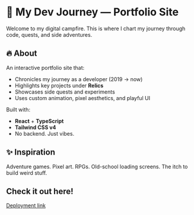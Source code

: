 # 🧭 My Dev Journey — Portfolio Site

Welcome to my digital campfire. This is where I chart my journey through code, quests, and side adventures.

## 🔥 About

An interactive portfolio site that:
- Chronicles my journey as a developer (2019 → now)
- Highlights key projects under **Relics**
- Showcases side quests and experiments
- Uses custom animation, pixel aesthetics, and playful UI

Built with:
- **React** + **TypeScript**
- **Tailwind CSS v4**
- No backend. Just vibes.

## ✨ Inspiration
Adventure games. Pixel art. RPGs. Old-school loading screens. The itch to build weird stuff.

## Check it out here!
[Deployment link](https://suparnosaha.vercel.app/)
